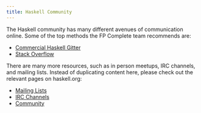 ```yaml
---
title: Haskell Community
---
```


The Haskell community has many different avenues of communication
online. Some of the top methods the FP Complete team recommends are:

* [Commercial Haskell Gitter](https://gitter.im/commercialhaskell/commercialhaskell)
* [Stack Overflow](https://stackoverflow.com/questions/tagged/haskell)

There are many more resources, such as in person meetups, IRC
channels, and mailing lists. Instead of duplicating content here,
please check out the relevant pages on haskell.org:

* [Mailing Lists](https://www.haskell.org/mailing-lists)
* [IRC Channels](https://www.haskell.org/irc)
* [Community](https://www.haskell.org/community)
